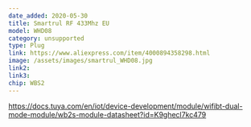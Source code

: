 ```yaml
---
date_added: 2020-05-30
title: Smartrul RF 433Mhz EU
model: WHD08
category: unsupported
type: Plug
link: https://www.aliexpress.com/item/4000894358298.html
image: /assets/images/smartrul_WHD08.jpg
link2: 
link3: 
chip: WBS2
---
```

https://docs.tuya.com/en/iot/device-development/module/wifibt-dual-mode-module/wb2s-module-datasheet?id=K9ghecl7kc479